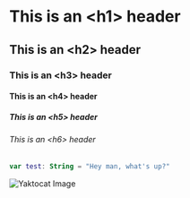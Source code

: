 # This is an \<h1\> header
## This is an \<h2\> header
### This is an \<h3\> header
#### This is an \<h4\> header
##### This is an \<h5\> header
###### This is an \<h6\> header

```Kotlin
var test: String = "Hey man, what's up?"
```

![Yaktocat Image](https://octodex.github.com/images/yaktocat.png)
